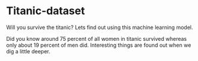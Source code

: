 # Titanic-dataset
Will you survive the titanic? Lets find out using this machine learning model.

Did you know around 75 percent of all women in titanic survived whereas only about 19 percent of men did. Interesting things are found out when we dig a little deeper.
